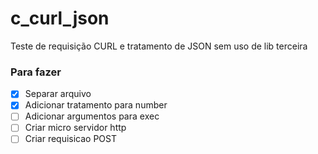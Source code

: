 # c_curl_json

Teste de requisição CURL e tratamento de JSON sem uso de lib terceira

### Para fazer

- [x] Separar arquivo
- [x] Adicionar tratamento para number
- [ ] Adicionar argumentos para exec
- [ ] Criar micro servidor http
- [ ] Criar requisicao POST

